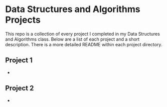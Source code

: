 # Data Structures and Algorithms Projects
This repo is a collection of every project I completed in my Data Structures and Algorithms class. Below are a list of each project and a short description. There is a more detailed README within each project directory.

## Project 1
- 

## Project 2
- 